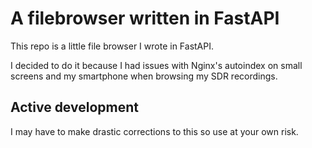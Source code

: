 # A filebrowser written in FastAPI

This repo is a little file browser I wrote in FastAPI.

I decided to do it because I had issues with Nginx's autoindex on small screens and my smartphone when browsing my SDR recordings.

## Active development

I may have to make drastic corrections to this so use at your own risk.